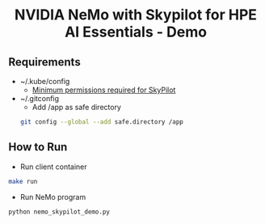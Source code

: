 <div align="center">

# NVIDIA NeMo with Skypilot for HPE AI Essentials - Demo

</div>

## Requirements

- ~/.kube/config
    - [Minimum permissions required for SkyPilot](https://docs.skypilot.co/en/latest/cloud-setup/cloud-permissions/kubernetes.html)
- ~/.gitconfig
    - Add /app as safe directory
    ```bash
    git config --global --add safe.directory /app
    ```

## How to Run

- Run client container
```bash
make run
```
- Run NeMo program
```bash
python nemo_skypilot_demo.py
```
